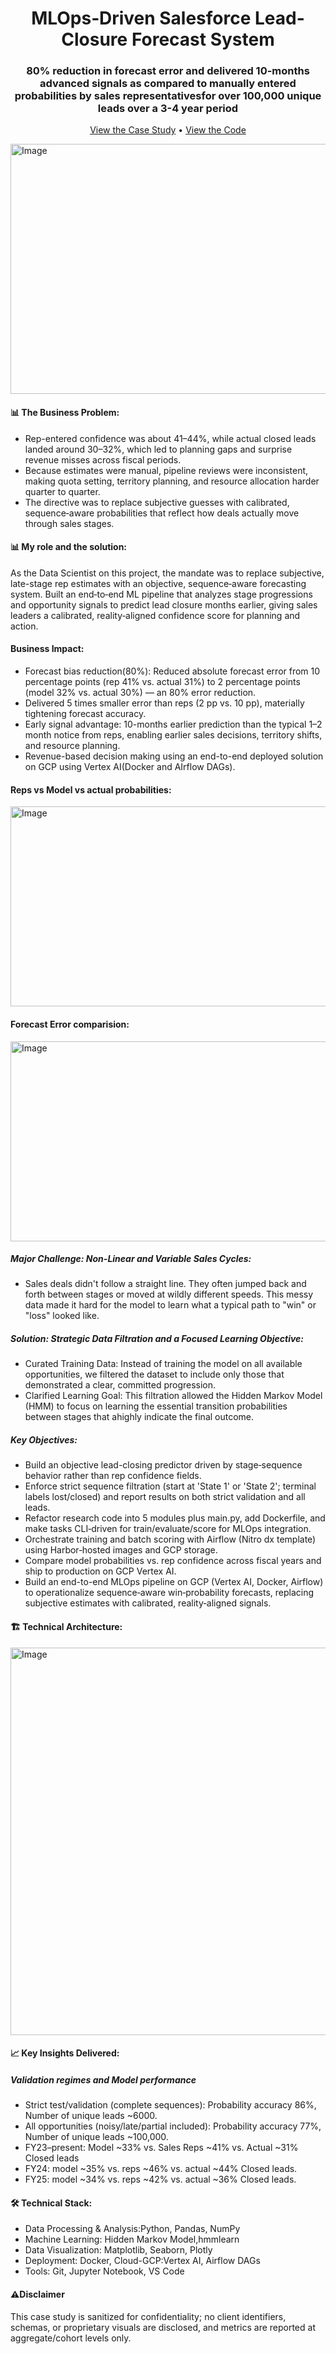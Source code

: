 <h1 align = "center">MLOps‑Driven Salesforce Lead-Closure Forecast System </h1>

<h3 align='center'>80% reduction in forecast error and delivered 10-months advanced signals as compared to manually entered probabilities by sales representativesfor over 100,000 unique leads over a 3-4 year period</h3><p align="center"> <a href="https://sagar61205.github.io/Thyroid-detection/">View the Case Study</a> • <a href="https://github.com/sagar61205/Thyroid-detection">View the Code</a> </p>

<img width="1200" height="400" alt="Image" src="https://github.com/user-attachments/assets/5eaece22-4092-4ace-8d7d-308ad06b696a" />
<h4>📊 The Business Problem:</h4>

<ul><li>Rep-entered confidence was about 41–44%, while actual closed leads landed around 30–32%, which led to planning gaps and surprise revenue misses across fiscal periods.</li>
<li>Because estimates were manual, pipeline reviews were inconsistent, making quota setting, territory planning, and resource allocation harder quarter to quarter.</li>
<li>The directive was to replace subjective guesses with calibrated, sequence‑aware probabilities that reflect how deals actually move through sales stages.</li>
</ul>

<h4>📊 My role and the solution:</h4>
As the Data Scientist on this project, the mandate was to replace subjective, late-stage rep estimates with an objective, sequence‑aware forecasting system. Built an end‑to‑end ML pipeline that 
analyzes stage progressions and opportunity signals to predict lead closure months earlier, 
giving sales leaders a calibrated, reality‑aligned confidence score for planning and action.
<br>

<h4>Business Impact:</h4>
<ul>
<li>Forecast bias reduction(80%): Reduced absolute forecast error from 10 percentage points (rep 41% vs. actual 31%) to 2 percentage points (model 32% vs. actual 30%) — an 80% error reduction.</li>
<li>Delivered 5 times smaller error than reps (2 pp vs. 10 pp), materially tightening forecast accuracy.</li>
<li>Early signal advantage: 10-months earlier prediction than the typical 1–2 month notice from reps, enabling earlier sales decisions, territory shifts, and resource planning.</li>
<li>Revenue-based decision making using an end-to-end deployed solution on GCP using Vertex AI(Docker and AIrflow DAGs).</li>
</ul>

<h4>Reps vs Model vs actual probabilities:</h4>
<img width="520" height="320" alt="Image" src="https://github.com/user-attachments/assets/d91e25b1-31c0-4dc5-8cac-1b81ad81a680" />

<h4>Forecast Error comparision:</h4>
<img width="520" height="320" alt="Image" src="https://github.com/user-attachments/assets/368fe97b-82f0-43a9-bf8a-541ef2330a4a" />

<h5>Major Challenge: Non-Linear and Variable Sales Cycles:</h5>
<ul>
<li>Sales deals didn't follow a straight line. They often jumped back and forth between stages or moved at wildly different speeds. This messy data made it hard for the model to learn what a typical path to "win" or "loss" looked like.</li>  
</ul>

<h5>Solution: Strategic Data Filtration and a Focused Learning Objective:</h5>
<ul>
<li>Curated Training Data: Instead of training the model on all available opportunities, we filtered the dataset to include only those that demonstrated a clear, committed progression.</li>
<li>Clarified Learning Goal: This filtration allowed the Hidden Markov Model (HMM) to focus on learning the essential transition probabilities between stages that ahighly indicate the final outcome.</li>  
</ul>


<h5>Key Objectives:</h5>
<ul><li>Build an objective lead-closing predictor driven by stage‑sequence behavior rather than rep confidence fields.</li>
<li>Enforce strict sequence filtration (start at 'State 1' or 'State 2'; terminal labels lost/closed) and report results on both strict validation and all leads.</li>
<li>Refactor research code into 5 modules plus main.py, add Dockerfile, and make tasks CLI‑driven for train/evaluate/score for MLOps integration.</li>
<li>Orchestrate training and batch scoring with Airflow (Nitro dx template) using Harbor‑hosted images and GCP storage.</li>
<li>Compare model probabilities vs. rep confidence across fiscal years and ship to production on GCP Vertex AI.</li>
<li>Build an end-to-end MLOps pipeline on GCP (Vertex AI, Docker, Airflow) to operationalize sequence‑aware win‑probability forecasts, replacing subjective estimates with calibrated, reality‑aligned signals.</li>  
</ul>


<h4>🏗️ Technical Architecture:</h4>
<img width="820" height="620" alt="Image" src="https://github.com/user-attachments/assets/1736cd8e-3166-4130-a721-5fb2a4c73d4c" />

<h4>📈 Key Insights Delivered:</h4>
                           
<h5>Validation regimes and Model performance</h5>
<ul>
<li>Strict test/validation (complete sequences): Probability accuracy 86%, Number of unique leads ~6000.</li>   
<li>All opportunities (noisy/late/partial included): Probability accuracy 77%, Number of unique leads ~100,000.</li>
<li>FY23–present: Model ~33% vs. Sales Reps ~41% vs. Actual ~31% Closed leads</li> 
<li>FY24: model ~35% vs. reps ~46% vs. actual ~44% Closed leads.</li>   
<li>FY25: model ~34% vs. reps ~42% vs. actual ~36% Closed leads.</li>   
</ul>


<h4>🛠️ Technical Stack:</h4>

<ul><li>Data Processing & Analysis:Python, Pandas, NumPy</li>
<li>Machine Learning: Hidden Markov Model,hmmlearn</li>
<li>Data Visualization: Matplotlib, Seaborn, Plotly</li>
<li>Deployment: Docker, Cloud-GCP:Vertex AI, Airflow DAGs </li>
<li>Tools: Git, Jupyter Notebook, VS Code</li>
</ul>

<h4>⚠️Disclaimer</h4>

This case study is sanitized for confidentiality; no client identifiers, schemas, or proprietary visuals are disclosed, and metrics are reported at aggregate/cohort levels only.

